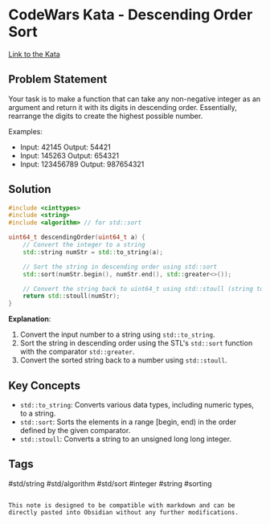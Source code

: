 # CodeWars Kata - Descending Order Sort

[Link to the Kata](https://www.codewars.com/kata/5467e4d82edf8bbf40000155/train/cpp)

## Problem Statement

Your task is to make a function that can take any non-negative integer as an argument and return it with its digits in descending order. Essentially, rearrange the digits to create the highest possible number.

Examples:
- Input: 42145 Output: 54421
- Input: 145263 Output: 654321
- Input: 123456789 Output: 987654321

## Solution

```cpp
#include <cinttypes>
#include <string>
#include <algorithm> // for std::sort

uint64_t descendingOrder(uint64_t a) {
    // Convert the integer to a string
    std::string numStr = std::to_string(a);

    // Sort the string in descending order using std::sort
    std::sort(numStr.begin(), numStr.end(), std::greater<>());

    // Convert the string back to uint64_t using std::stoull (string to unsigned long long)
    return std::stoull(numStr);
}
```

**Explanation**:

1. Convert the input number to a string using `std::to_string`.
2. Sort the string in descending order using the STL's `std::sort` function with the comparator `std::greater`.
3. Convert the sorted string back to a number using `std::stoull`.

## Key Concepts

- `std::to_string`: Converts various data types, including numeric types, to a string.
- `std::sort`: Sorts the elements in a range [begin, end) in the order defined by the given comparator.
- `std::stoull`: Converts a string to an unsigned long long integer.

## Tags

#std/string #std/algorithm #std/sort #integer #string #sorting
```

This note is designed to be compatible with markdown and can be directly pasted into Obsidian without any further modifications.